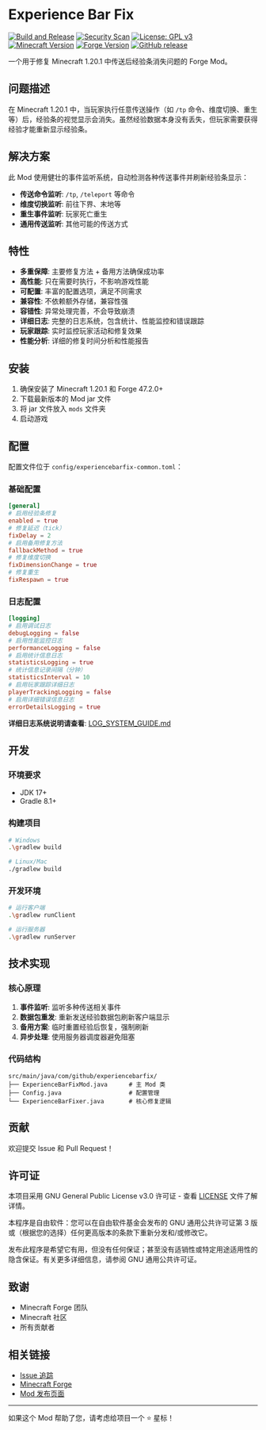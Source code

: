 # Experience Bar Fix

[![Build and Release](https://github.com/xiaoxiao-cvs/Experience-Fix/actions/workflows/build-and-release.yml/badge.svg)](https://github.com/xiaoxiao-cvs/Experience-Fix/actions/workflows/build-and-release.yml)
[![Security Scan](https://github.com/xiaoxiao-cvs/Experience-Fix/actions/workflows/security-scan.yml/badge.svg)](https://github.com/xiaoxiao-cvs/Experience-Fix/actions/workflows/security-scan.yml)
[![License: GPL v3](https://img.shields.io/badge/License-GPLv3-blue.svg)](https://www.gnu.org/licenses/gpl-3.0)
[![Minecraft Version](https://img.shields.io/badge/Minecraft-1.20.1-green.svg)](https://minecraft.net/)
[![Forge Version](https://img.shields.io/badge/Forge-47.2.0-orange.svg)](https://minecraftforge.net/)
[![GitHub release](https://img.shields.io/github/v/release/xiaoxiao-cvs/Experience-Fix)](https://github.com/xiaoxiao-cvs/Experience-Fix/releases)

一个用于修复 Minecraft 1.20.1 中传送后经验条消失问题的 Forge Mod。

## 问题描述

在 Minecraft 1.20.1 中，当玩家执行任意传送操作（如 `/tp` 命令、维度切换、重生等）后，经验条的视觉显示会消失。虽然经验数据本身没有丢失，但玩家需要获得经验才能重新显示经验条。

## 解决方案

此 Mod 使用健壮的事件监听系统，自动检测各种传送事件并刷新经验条显示：

- **传送命令监听**: `/tp`, `/teleport` 等命令
- **维度切换监听**: 前往下界、末地等
- **重生事件监听**: 玩家死亡重生
- **通用传送监听**: 其他可能的传送方式

## 特性

-  **多重保障**: 主要修复方法 + 备用方法确保成功率
-  **高性能**: 只在需要时执行，不影响游戏性能
-  **可配置**: 丰富的配置选项，满足不同需求
-  **兼容性**: 不依赖额外存储，兼容性强
-  **容错性**: 异常处理完善，不会导致崩溃
-  **详细日志**: 完整的日志系统，包含统计、性能监控和错误跟踪
-  **玩家跟踪**: 实时监控玩家活动和修复效果
-  **性能分析**: 详细的修复时间分析和性能报告

## 安装

1. 确保安装了 Minecraft 1.20.1 和 Forge 47.2.0+
2. 下载最新版本的 Mod jar 文件
3. 将 jar 文件放入 `mods` 文件夹
4. 启动游戏

## 配置

配置文件位于 `config/experiencebarfix-common.toml`：

### 基础配置
```toml
[general]
# 启用经验条修复
enabled = true
# 修复延迟（tick）
fixDelay = 2
# 启用备用修复方法
fallbackMethod = true
# 修复维度切换
fixDimensionChange = true
# 修复重生
fixRespawn = true
```

### 日志配置
```toml
[logging]
# 启用调试日志
debugLogging = false
# 启用性能监控日志
performanceLogging = false
# 启用统计信息日志
statisticsLogging = true
# 统计信息记录间隔（分钟）
statisticsInterval = 10
# 启用玩家跟踪详细日志
playerTrackingLogging = false
# 启用详细错误信息日志
errorDetailsLogging = true
```

**详细日志系统说明请查看**: [LOG_SYSTEM_GUIDE.md](LOG_SYSTEM_GUIDE.md)

## 开发

### 环境要求

- JDK 17+
- Gradle 8.1+

### 构建项目

```bash
# Windows
.\gradlew build

# Linux/Mac
./gradlew build
```

### 开发环境

```bash
# 运行客户端
.\gradlew runClient

# 运行服务器
.\gradlew runServer
```

## 技术实现

### 核心原理

1. **事件监听**: 监听多种传送相关事件
2. **数据包重发**: 重新发送经验数据包刷新客户端显示
3. **备用方案**: 临时重置经验后恢复，强制刷新
4. **异步处理**: 使用服务器调度器避免阻塞

### 代码结构

```
src/main/java/com/github/experiencebarfix/
├── ExperienceBarFixMod.java      # 主 Mod 类
├── Config.java                   # 配置管理
└── ExperienceBarFixer.java       # 核心修复逻辑
```

## 贡献

欢迎提交 Issue 和 Pull Request！

## 许可证

本项目采用 GNU General Public License v3.0 许可证 - 查看 [LICENSE](LICENSE) 文件了解详情。

本程序是自由软件：您可以在自由软件基金会发布的 GNU 通用公共许可证第 3 版或（根据您的选择）任何更高版本的条款下重新分发和/或修改它。

发布此程序是希望它有用，但没有任何保证；甚至没有适销性或特定用途适用性的隐含保证。有关更多详细信息，请参阅 GNU 通用公共许可证。

## 致谢

- Minecraft Forge 团队
- Minecraft 社区
- 所有贡献者

## 相关链接

- [Issue 追踪](https://github.com/xiaoxiao-cvs/Experience-Fix/issues)
- [Minecraft Forge](https://minecraftforge.net/)
- [Mod 发布页面](https://www.curseforge.com/minecraft/mc-mods/experience-bar-fix)

---

如果这个 Mod 帮助了您，请考虑给项目一个 ⭐ 星标！
